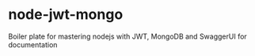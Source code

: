 # node-jwt-mongo
Boiler plate for mastering nodejs with JWT, MongoDB and SwaggerUI for documentation
